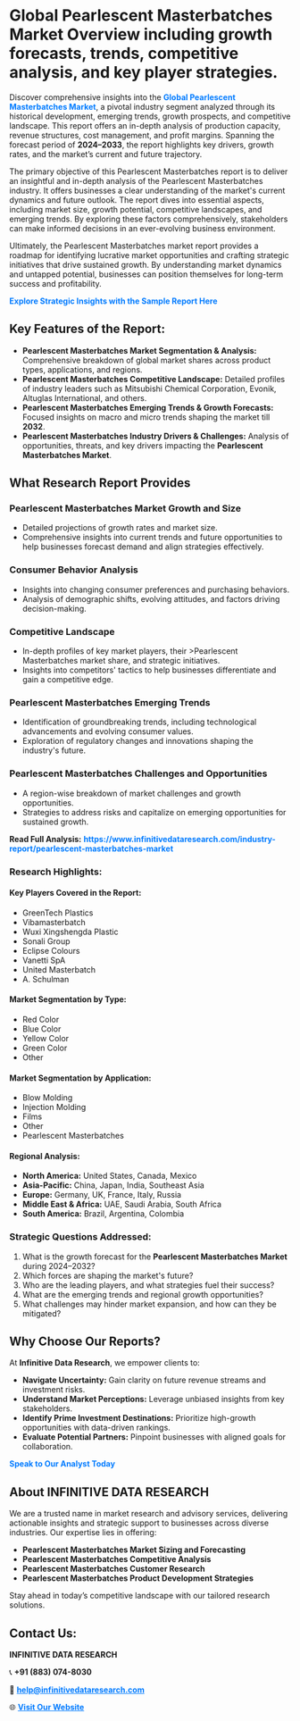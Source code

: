 <h1>Global Pearlescent Masterbatches Market Overview including growth forecasts, trends, competitive analysis, and key player strategies.</h1>
<p>
Discover comprehensive insights into the 
<a href="https://www.infinitivedataresearch.com/industry-report/pearlescent-masterbatches-market" rel="dofollow" style="color: #007BFF; text-decoration: none;"><strong>Global Pearlescent Masterbatches Market</strong></a>, a pivotal industry segment analyzed through its historical development, emerging trends, growth prospects, and competitive landscape. This report offers an in-depth analysis of production capacity, revenue structures, cost management, and profit margins. Spanning the forecast period of <strong>2024–2033</strong>, the report highlights key drivers, growth rates, and the market’s current and future trajectory.
</p>
<p>
The primary objective of this Pearlescent Masterbatches report is to deliver an insightful and in-depth analysis of the Pearlescent Masterbatches industry. It offers businesses a clear understanding of the market's current dynamics and future outlook. The report dives into essential aspects, including market size, growth potential, competitive landscapes, and emerging trends. By exploring these factors comprehensively, stakeholders can make informed decisions in an ever-evolving business environment.
</p>
<p>
Ultimately, the Pearlescent Masterbatches market report provides a roadmap for identifying lucrative market opportunities and crafting strategic initiatives that drive sustained growth. By understanding market dynamics and untapped potential, businesses can position themselves for long-term success and profitability.
</p>
<p>
<a href="https://www.infinitivedataresearch.com/request-sample/reportId=112015" style="color: #007BFF; text-decoration: none;"><strong>Explore Strategic Insights with the Sample Report Here</strong></a>
</p>

<h2>Key Features of the Report:</h2>
<ul>
<li><strong>Pearlescent Masterbatches Market Segmentation & Analysis:</strong> Comprehensive breakdown of global market shares across product types, applications, and regions.</li>
<li><strong>Pearlescent Masterbatches Competitive Landscape:</strong> Detailed profiles of industry leaders such as Mitsubishi Chemical Corporation, Evonik, Altuglas International, and others.</li>
<li><strong>Pearlescent Masterbatches Emerging Trends & Growth Forecasts:</strong> Focused insights on macro and micro trends shaping the market till <strong>2032</strong>.</li>
<li><strong>Pearlescent Masterbatches Industry Drivers & Challenges:</strong> Analysis of opportunities, threats, and key drivers impacting the <strong>Pearlescent Masterbatches Market</strong>.</li>
</ul>

<h2>What Research Report Provides</h2>
<h3>Pearlescent Masterbatches Market Growth and Size</h3>
<ul>
<li>Detailed projections of growth rates and market size.</li>
<li>Comprehensive insights into current trends and future opportunities to help businesses forecast demand and align strategies effectively.</li>
</ul>

<h3>Consumer Behavior Analysis</h3>
<ul>
<li>Insights into changing consumer preferences and purchasing behaviors.</li>
<li>Analysis of demographic shifts, evolving attitudes, and factors driving decision-making.</li>
</ul>

<h3>Competitive Landscape</h3>
<ul>
<li>In-depth profiles of key market players, their >Pearlescent Masterbatches market share, and strategic initiatives.</li>
<li>Insights into competitors' tactics to help businesses differentiate and gain a competitive edge.</li>
</ul>

<h3>Pearlescent Masterbatches Emerging Trends</h3>
<ul>
<li>Identification of groundbreaking trends, including technological advancements and evolving consumer values.</li>
<li>Exploration of regulatory changes and innovations shaping the industry's future.</li>
</ul>

<h3>Pearlescent Masterbatches Challenges and Opportunities</h3>
<ul>
<li>A region-wise breakdown of market challenges and growth opportunities.</li>
<li>Strategies to address risks and capitalize on emerging opportunities for sustained growth.</li>
</ul>
<p><strong>Read Full Analysis:</strong> <a href="https://www.infinitivedataresearch.com/industry-report/pearlescent-masterbatches-market" rel="dofollow" style="color: #007BFF; text-decoration: none;"><strong>https://www.infinitivedataresearch.com/industry-report/pearlescent-masterbatches-market</strong></a></p>
<h3>Research Highlights:</h3>
<h4>Key Players Covered in the Report:</h4>
<ul><li>GreenTech Plastics</li><li>Vibamasterbatch</li><li>Wuxi Xingshengda Plastic</li><li>Sonali Group</li><li>Eclipse Colours</li><li>Vanetti SpA</li><li>United Masterbatch</li><li>A. Schulman</li></ul>
<h4>Market Segmentation by Type:</h4>
<ul><li>Red Color</li><li>Blue Color</li><li>Yellow Color</li><li>Green Color</li><li>Other</li></ul>
<h4>Market Segmentation by Application:</h4>
<ul><li>Blow Molding</li><li>Injection Molding</li><li>Films</li><li>Other</li><li>Pearlescent Masterbatches</li></ul>

<h4>Regional Analysis:</h4>
<ul>
<li><strong>North America:</strong> United States, Canada, Mexico</li>
<li><strong>Asia-Pacific:</strong> China, Japan, India, Southeast Asia</li>
<li><strong>Europe:</strong> Germany, UK, France, Italy, Russia</li>
<li><strong>Middle East & Africa:</strong> UAE, Saudi Arabia, South Africa</li>
<li><strong>South America:</strong> Brazil, Argentina, Colombia</li>
</ul>

<h3>Strategic Questions Addressed:</h3>
<ol>
<li>What is the growth forecast for the <strong>Pearlescent Masterbatches Market</strong> during 2024–2032?</li>
<li>Which forces are shaping the market's future?</li>
<li>Who are the leading players, and what strategies fuel their success?</li>
<li>What are the emerging trends and regional growth opportunities?</li>
<li>What challenges may hinder market expansion, and how can they be mitigated?</li>
</ol>

<h2>Why Choose Our Reports?</h2>
<p>At <strong>Infinitive Data Research</strong>, we empower clients to:</p>
<ul>
<li><strong>Navigate Uncertainty:</strong> Gain clarity on future revenue streams and investment risks.</li>
<li><strong>Understand Market Perceptions:</strong> Leverage unbiased insights from key stakeholders.</li>
<li><strong>Identify Prime Investment Destinations:</strong> Prioritize high-growth opportunities with data-driven rankings.</li>
<li><strong>Evaluate Potential Partners:</strong> Pinpoint businesses with aligned goals for collaboration.</li>
</ul>
<p><a href="https://www.infinitivedataresearch.com/industry-report/pearlescent-masterbatches-market" rel="dofollow" style="color: #007BFF; text-decoration: none;"><strong>Speak to Our Analyst Today</strong></a></p>

<h2>About INFINITIVE DATA RESEARCH</h2>
<p>We are a trusted name in market research and advisory services, delivering actionable insights and strategic support to businesses across diverse industries. Our expertise lies in offering:</p>
<ul>
<li><strong>Pearlescent Masterbatches Market Sizing and Forecasting</strong></li>
<li><strong>Pearlescent Masterbatches Competitive Analysis</strong></li>
<li><strong>Pearlescent Masterbatches Customer Research</strong></li>
<li><strong>Pearlescent Masterbatches Product Development Strategies</strong></li>
</ul>
<p>Stay ahead in today’s competitive landscape with our tailored research solutions.</p>

<h2>Contact Us:</h2>
<p><strong>INFINITIVE DATA RESEARCH</strong></p>
<p>📞 <strong>+91 (883) 074-8030</strong></p>
<p>📧 <strong><a href="mailto:help@infinitivedataresearch.com" style="color: #007BFF;">help@infinitivedataresearch.com</a></strong></p>
<p>🌐 <strong><a href="https://www.infinitivedataresearch.com" rel="dofollow" style="color: #007BFF;">Visit Our Website</a></strong></p>